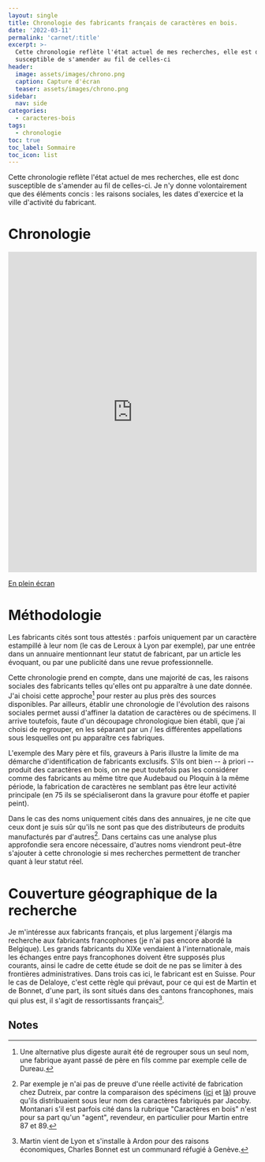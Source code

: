 ```yaml
---
layout: single
title: Chronologie des fabricants français de caractères en bois.
date: '2022-03-11'
permalink: 'carnet/:title'
excerpt: >-
  Cette chronologie reflète l'état actuel de mes recherches, elle est donc
  susceptible de s'amender au fil de celles-ci
header:
  image: assets/images/chrono.png
  caption: Capture d'écran
  teaser: assets/images/chrono.png
sidebar:
  nav: side
categories:
  - caracteres-bois
tags:
  - chronologie
toc: true
toc_label: Sommaire
toc_icon: list
---
```


Cette chronologie reflète l'état actuel de mes recherches, elle est donc susceptible de s'amender au fil de celles-ci. Je n'y donne volontairement que des éléments concis : les raisons sociales, les dates d'exercice et la ville d'activité du fabricant.

# Chronologie

<iframe src="https://cdn.knightlab.com/libs/timeline3/latest/embed/index.html?source=1hevchUmvgX2AP9kyvOzW3TXL6KhJTPs4HNHmgEfMEbg&amp;font=Fjalla-Average&amp;lang=fr&amp;initial_zoom=5&amp;height=650" width="100%" height="650" webkitallowfullscreen="" mozallowfullscreen="" allowfullscreen="" frameborder="0">
</iframe>

[En plein écran](https://cdn.knightlab.com/libs/timeline3/latest/embed/index.html?source=1hevchUmvgX2AP9kyvOzW3TXL6KhJTPs4HNHmgEfMEbg&font=Default&lang=fr&initial_zoom=1&height=650)

# Méthodologie

Les fabricants cités sont tous attestés : parfois uniquement par un caractère estampillé à leur nom (le cas de Leroux à Lyon par exemple), par une entrée dans un annuaire mentionnant leur statut de fabricant, par un article les évoquant, ou par une publicité dans une revue professionnelle.

Cette chronologie prend en compte, dans une majorité de cas, les raisons sociales des fabricants telles qu'elles ont pu apparaître à une date donnée. J'ai choisi cette approche[^1] pour rester au plus près des sources disponibles. Par ailleurs, établir une chronologie de l'évolution des raisons sociales permet aussi d'affiner la datation de caractères ou de spécimens. Il arrive toutefois, faute d'un découpage chronologique bien établi, que j'ai choisi de regrouper, en les séparant par un / les différentes appellations sous lesquelles ont pu apparaître ces fabriques.

L'exemple des Mary père et fils, graveurs à Paris illustre la limite de ma démarche d'identification de fabricants exclusifs. S'ils ont bien -- à priori -- produit des caractères en bois, on ne peut toutefois pas les considérer comme des fabricants au même titre que Audebaud ou Ploquin à la même période, la fabrication de caractères ne semblant pas être leur activité principale (en 75 ils se spécialiseront dans la gravure pour étoffe et papier peint).

Dans le cas des noms uniquement cités dans des annuaires, je ne cite que ceux dont je suis sûr qu'ils ne sont pas que des distributeurs de produits manufacturés par d'autres[^2]. Dans certains cas une analyse plus approfondie sera encore nécessaire, d'autres noms viendront peut-être s'ajouter à cette chronologie si mes recherches permettent de trancher quant à leur statut réel.

# Couverture géographique de la recherche

Je m'intéresse aux fabricants français, et plus largement j'élargis ma recherche aux fabricants francophones (je n'ai pas encore abordé la Belgique). Les grands fabricants du XIXe vendaient à l'internationale, mais les échanges entre pays francophones doivent être supposés plus courants, ainsi le cadre de cette étude se doit de ne pas se limiter à des frontières administratives. Dans trois cas ici, le fabricant est en Suisse. Pour le cas de Delaloye, c'est cette règle qui prévaut, pour ce qui est de Martin et de Bonnet, d'une part, ils sont situés dans des cantons francophones, mais qui plus est, il s'agit de ressortissants français[^3].

## Notes

[^1]: Une alternative plus digeste aurait été de regrouper sous un seul nom, une fabrique ayant passé de père en fils comme par exemple celle de Dureau.

[^2]: Par exemple je n'ai pas de preuve d'une réelle activité de fabrication chez Dutreix, par contre la comparaison des spécimens ([ici](https://www.flickr.com/photos/ampersandpresslab/49314969358/in/album-72157712472905831/) et [là](https://www.flickr.com/photos/ampersandpresslab/44342358230/in/album-72157704265439785/)) prouve qu'ils distribuaient sous leur nom des caractères fabriqués par Jacoby. Montanari s'il est parfois cité dans la rubrique "Caractères en bois" n'est pour sa part qu'un "agent", revendeur, en particulier pour Martin entre 87 et 89.

[^3]: Martin vient de Lyon et s'installe à Ardon pour des raisons économiques, Charles Bonnet est un communard réfugié à Genève.
